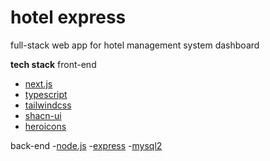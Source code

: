# hotel express
full-stack web app for hotel management system dashboard

 **tech stack**
 front-end
 - [next.js](https://github.com/vercel/next.js)
 - [typescript](https://github.com/microsoft/TypeScript/)
 - [tailwindcss](https://github.com/tailwindlabs/tailwindcss)
 - [shacn-ui](https://github.com/shadcn-ui/ui)
 - [heroicons](https://github.com/tailwindlabs/heroicons)

back-end
-[node.js](https://github.com/nodejs/node)
-[express](https://github.com/expressjs/express)
-[mysql2](https://github.com/sidorares/node-mysql2)
